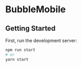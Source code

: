# BubbleMobile
## Getting Started

First, run the development server:

```bash
npm run start
# or
yarn start
```
